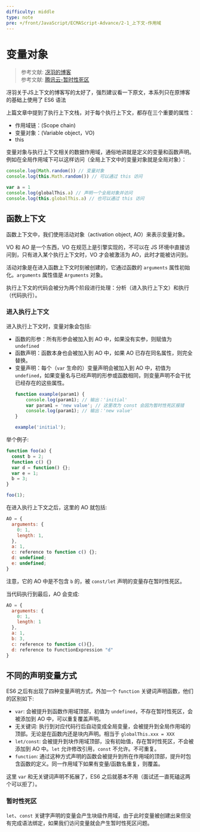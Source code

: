 ```yaml
---
difficulty: middle
type: note
pre: +/front/JavaScript/ECMAScript-Advance/2-1_上下文-作用域
---
```


# 变量对象

> 参考文献: [冴羽的博客](https://github.com/mqyqingfeng/Blog/issues/5)  
> 参考文献: [腾讯云-暂时性死区](https://cloud.tencent.com/developer/article/1635135)  

<p class="tip">冴羽关于JS上下文的博客写的太好了，强烈建议看一下原文，本系列只在原博客的基础上使用了 ES6 语法</p>

上篇文章中提到了执行上下文栈，对于每个执行上下文，都存在三个重要的属性：
- 作用域链：(Scope chain)
- 变量对象：(Variable object，VO)
- this

变量对象与执行上下文相关的数据作用域，通俗地讲就是定义的变量和函数声明。例如在全局作用域下可以这样访问（全局上下文中的变量对象就是全局对象）：

```js
console.log(Math.random()) // 变量对象
console.log(this.Math.random()) // 可以通过 this 访问

var a = 1
console.log(globalThis.a) // 声明一个全局对象并访问
console.log(this.globalThis.a) // 也可以通过 this 访问
```

## 函数上下文

函数上下文中，我们使用活动对象（activation object, AO）来表示变量对象。

<p class="tip">VO 和 AO 是一个东西，VO 在规范上是引擎实现的，不可以在 JS 环境中直接访问到，只有进入某个执行上下文时，VO 才会被激活为 AO，此时才能被访问到。</p>

活动对象是在进入函数上下文时刻被创建的，它通过函数的 `arguments` 属性初始化。`arguments` 属性值是 `Arguments` 对象。

执行上下文的代码会被分为两个阶段进行处理：分析（进入执行上下文）和执行（代码执行）。

### 进入执行上下文

进入执行上下文时，变量对象会包括:
- 函数的形参：所有形参会被加入到 AO 中，如果没有实参，则赋值为 `undefined`
- 函数声明：函数本身也会被加入到 AO 中，如果 AO 已存在同名属性，则完全替换。
- 变量声明：每个（`var` 生命的）变量声明会被加入到 AO 中，初值为 `undefined`，如果变量名与已经声明的形参或函数相同，则变量声明不会干扰已经存在的这些属性。
  ```js
  function example(param1) {
      console.log(param1); // 输出：'initial'
      var param1 = 'new value'; // 这里改为 const 会因为暂时性死区报错
      console.log(param1); // 输出：'new value'
  }

  example('initial');
  ```

举个例子:

```js
function foo(a) {
  const b = 2;
  function c() {}
  var d = function() {};
  var e = 1;
  b = 3;
}

foo(1);
```

在进入执行上下文之后，这里的 AO 就包括:
```js
AO = {
  arguments: {
    0: 1,
    length: 1,
  },
  a: 1,
  c: reference to function c() {};
  d: undefined;
  e: undefined;
}
```

注意，它的 AO 中是不包含 `b` 的，被 `const/let` 声明的变量存在暂时性死区。

当代码执行到最后，AO 会变成:

```js
AO = {
  arguments: {
    0: 1,
    length: 1
  },
  a: 1,
  b: 3,
  c: reference to function c(){},
  d: reference to FunctionExpression "d"
}
```

## 不同的声明变量方式

ES6 之后有出现了四种变量声明方式，外加一个 `function` 关键词声明函数，他们的区别如下:
- `var`: 会被提升到函数作用域顶部，初值为 `undefined`，不存在暂时性死区，会被添加到 AO 中，可以重复覆盖声明。
- 无关键词: 执行到对应代码行后自动变成全局变量，会被提升到全局作用域的顶部。无论是在函数内还是块内声明。相当于 `globalThis.xxx = XXX`
- `let/const`: 会被提升到块作用域顶部，没有初始值，存在暂时性死区，不会被添加到 AO 中。`let` 允许修改引用，`const` 不允许。不可重复。
- `function`: 通过这种方式声明的函数会被提升到所在作用域的顶部，提升时包含函数的定义。同一作用域下如果有变量/函数名重复，则覆盖。

这里 `var` 和无关键词声明不拓展了，ES6 之后就基本不用（面试还一直死磕这两个可以拒了）。

### 暂时性死区

`let`、`const` 关键字声明的变量会产生块级作用域，由于此时变量被创建出来但没有完成语法绑定，如果我们访问变量就会产生暂时性死区问题。